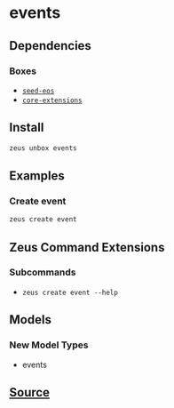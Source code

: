 
events 
====================




## Dependencies
### Boxes
* [`seed-eos`](seed-eos.md)
* [`core-extensions`](core-extensions.md)




## Install
```bash
zeus unbox events
```
## Examples
### Create event 
```bash
zeus create event
```
## Zeus Command Extensions

### Subcommands
* ```zeus create event --help```


## Models
### New Model Types
* events


## [Source](https://github.com/liquidapps-io/zeus-sdk/tree/master/boxes/groups/eos-framework/events)

